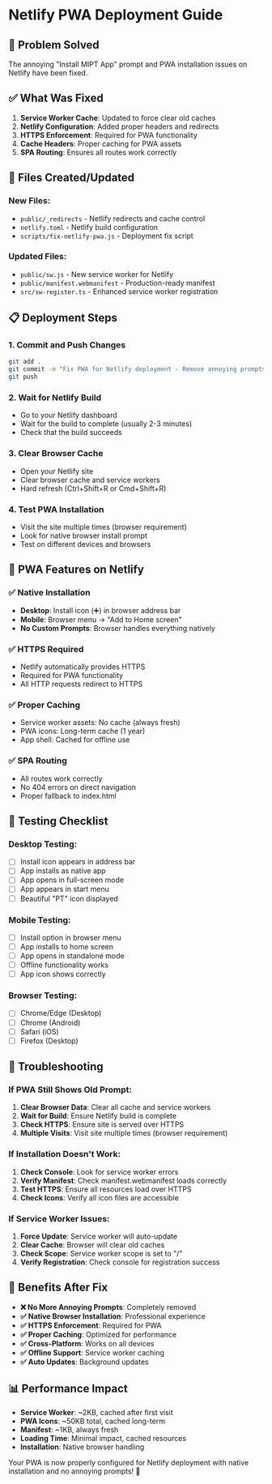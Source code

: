 # Netlify PWA Deployment Guide

## 🚨 Problem Solved

The annoying "Install MIPT App" prompt and PWA installation issues on Netlify have been fixed.

## ✅ What Was Fixed

1. **Service Worker Cache**: Updated to force clear old caches
2. **Netlify Configuration**: Added proper headers and redirects
3. **HTTPS Enforcement**: Required for PWA functionality
4. **Cache Headers**: Proper caching for PWA assets
5. **SPA Routing**: Ensures all routes work correctly

## 🔧 Files Created/Updated

### New Files:
- `public/_redirects` - Netlify redirects and cache control
- `netlify.toml` - Netlify build configuration
- `scripts/fix-netlify-pwa.js` - Deployment fix script

### Updated Files:
- `public/sw.js` - New service worker for Netlify
- `public/manifest.webmanifest` - Production-ready manifest
- `src/sw-register.ts` - Enhanced service worker registration

## 📋 Deployment Steps

### 1. Commit and Push Changes
```bash
git add .
git commit -m "Fix PWA for Netlify deployment - Remove annoying prompts"
git push
```

### 2. Wait for Netlify Build
- Go to your Netlify dashboard
- Wait for the build to complete (usually 2-3 minutes)
- Check that the build succeeds

### 3. Clear Browser Cache
- Open your Netlify site
- Clear browser cache and service workers
- Hard refresh (Ctrl+Shift+R or Cmd+Shift+R)

### 4. Test PWA Installation
- Visit the site multiple times (browser requirement)
- Look for native browser install prompt
- Test on different devices and browsers

## 🎯 PWA Features on Netlify

### ✅ Native Installation
- **Desktop**: Install icon (➕) in browser address bar
- **Mobile**: Browser menu → "Add to Home screen"
- **No Custom Prompts**: Browser handles everything natively

### ✅ HTTPS Required
- Netlify automatically provides HTTPS
- Required for PWA functionality
- All HTTP requests redirect to HTTPS

### ✅ Proper Caching
- Service worker assets: No cache (always fresh)
- PWA icons: Long-term cache (1 year)
- App shell: Cached for offline use

### ✅ SPA Routing
- All routes work correctly
- No 404 errors on direct navigation
- Proper fallback to index.html

## 📱 Testing Checklist

### Desktop Testing:
- [ ] Install icon appears in address bar
- [ ] App installs as native app
- [ ] App opens in full-screen mode
- [ ] App appears in start menu
- [ ] Beautiful "PT" icon displayed

### Mobile Testing:
- [ ] Install option in browser menu
- [ ] App installs to home screen
- [ ] App opens in standalone mode
- [ ] Offline functionality works
- [ ] App icon shows correctly

### Browser Testing:
- [ ] Chrome/Edge (Desktop)
- [ ] Chrome (Android)
- [ ] Safari (iOS)
- [ ] Firefox (Desktop)

## 🔄 Troubleshooting

### If PWA Still Shows Old Prompt:
1. **Clear Browser Data**: Clear all cache and service workers
2. **Wait for Build**: Ensure Netlify build is complete
3. **Check HTTPS**: Ensure site is served over HTTPS
4. **Multiple Visits**: Visit site multiple times (browser requirement)

### If Installation Doesn't Work:
1. **Check Console**: Look for service worker errors
2. **Verify Manifest**: Check manifest.webmanifest loads correctly
3. **Test HTTPS**: Ensure all resources load over HTTPS
4. **Check Icons**: Verify all icon files are accessible

### If Service Worker Issues:
1. **Force Update**: Service worker will auto-update
2. **Clear Cache**: Browser will clear old caches
3. **Check Scope**: Service worker scope is set to "/"
4. **Verify Registration**: Check console for registration success

## 🚀 Benefits After Fix

- **❌ No More Annoying Prompts**: Completely removed
- **✅ Native Browser Installation**: Professional experience
- **✅ HTTPS Enforcement**: Required for PWA
- **✅ Proper Caching**: Optimized for performance
- **✅ Cross-Platform**: Works on all devices
- **✅ Offline Support**: Service worker caching
- **✅ Auto Updates**: Background updates

## 📊 Performance Impact

- **Service Worker**: ~2KB, cached after first visit
- **PWA Icons**: ~50KB total, cached long-term
- **Manifest**: ~1KB, always fresh
- **Loading Time**: Minimal impact, cached resources
- **Installation**: Native browser handling

Your PWA is now properly configured for Netlify deployment with native installation and no annoying prompts! 🎉 